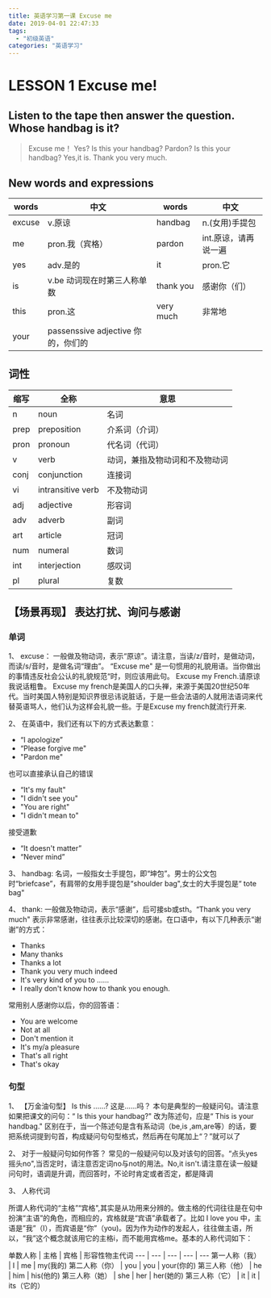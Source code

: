 ```yaml
---
title: 英语学习第一课 Excuse me
date: 2019-04-01 22:47:33
tags: 
  - "初级英语"
categories: "英语学习"
---
```


# LESSON 1 Excuse me!
## Listen to the tape then answer the question. Whose handbag is it?
> Excuse me！
> Yes?
> Is this your handbag?
> Pardon?
> Is this your handbag?
> Yes,it is.
> Thank you very much.

## New words and expressions
words | 中文 | words | 中文 
--- | --- | --- |---
excuse |v.原谅 | handbag| n.(女用)手提包
me | pron.我（宾格） | pardon | int.原谅，请再说一遍
yes | adv.是的 | it | pron.它
is | v.be 动词现在时第三人称单数 | thank you | 感谢你（们）
this| pron.这 | very much | 非常地
your | passenssive adjective 你的，你们的 |

## 词性
缩写 | 全称 | 意思
--- | --- | ---
 n | noun | 名词 
 prep | preposition | 介系词（介词）
 pron | pronoun | 代名词（代词）
 v | verb | 动词，兼指及物动词和不及物动词
 conj | conjunction | 连接词
 vi | intransitive verb | 不及物动词
 adj | adjective | 形容词
 adv | adverb | 副词
 art | article | 冠词
 num | numeral | 数词
 int | interjection | 感叹词
 pl | plural | 复数

 ## 【场景再现】 表达打扰、询问与感谢

 ### 单词
1、 excuse： 一般做及物动词，表示“原谅”。请注意，当读/z/音时，是做动词，而读/s/音时，是做名词“理由”。 “Excuse me" 是一句惯用的礼貌用语。当你做出的事情违反社会公认的礼貌规范“时，则应该用此句。
 Excuse my French.请原谅我说话粗鲁。 Excuse my french是美国人的口头禅，来源于美国20世纪50年代。当时美国人特别是知识界很忌讳说脏话，于是一些会法语的人就用法语词来代替英语骂人，他们认为这样会礼貌一些。于是Excuse my french就流行开来.

2、 在英语中，我们还有以下的方式表达歉意：
  - “I apologize”
  - “Please forgive me" 
  - "Pardon me"
  
也可以直接承认自己的错误
 - “It's my fault"
 - "I didn't see you"
 - "You are right"
 - "I didn't mean to"

 接受道歉
 - “It doesn't matter”
 - “Never mind”


3、 handbag: 名词，一般指女士手提包，即“坤包”。男士的公文包时“briefcase”，有肩带的女用手提包是“shoulder bag",女士的大手提包是“ tote bag"

4、 thank: 一般做及物动词，表示“感谢”，后可接sb或sth。“Thank you very much" 表示非常感谢，往往表示比较深切的感谢。在口语中，有以下几种表示“谢谢”的方式：
 - Thanks
 - Many thanks
 - Thanks a lot
 - Thank you very much indeed
 - It's very kind of you to ……
 - I really don't know how to thank you enough.

 常用别人感谢你以后，你的回答语：
 - You are welcome
 - Not at all
 - Don't mention it
 - It's my/a pleasure
 - That's all right
 - That's okay


 ### 句型

1、 【万金油句型】 Is this ……? 这是……吗？
 本句是典型的一般疑问句。请注意如果把课文的问句：“ Is this your handbag?" 改为陈述句，应是“ This is your handbag." 区别在于，当一个陈述句是含有系动词（be,is ,am,are等）的话，要把系统词提到句首，构成疑问句句型格式，然后再在句尾加上“？”就可以了

2、 对于一般疑问句如何作答？
 常见的一般疑问句以及对该句的回答。“点头yes摇头no",当否定时，请注意否定词no与not的用法。No,it isn't.请注意在读一般疑问句时，语调是升调，而回答时，不论时肯定或者否定，都是降调

3、 人称代词

 所谓人称代词的“主格”“宾格",其实是从功用来分辨的。做主格的代词往往是在句中扮演“主语”的角色，而相应的，宾格就是“宾语”承载者了。比如 I love you 中，主语是”我”（I），而宾语是“你”（you)。因为作为动作的发起人，往往做主语，所以，“我”这个概念就该用它的主格i，而不能用宾格me。基本的人称代词如下：

 单数人称 | 主格 | 宾格 | 形容性物主代词
 --- | --- | --- | --- | ---
 第一人称（我） | I | me | my(我的)
 第二人称（你） | you | you | your(你的)
 第三人称（他） | he | him | his(他的)
 第三人称（她） | she | her | her(她的)
 第三人称（它） | it | it | its（它的）






